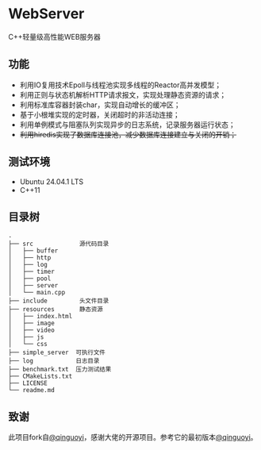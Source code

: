 <!--
 * @Description: readme
 * @Author: Roo
 * @version: 1.0.1
 * @Date: 2025-05-22 16:15:43
 * @LastEditors: Roo
 * @LastEditTime: 2025-05-22 16:26:00
-->
# WebServer
C++轻量级高性能WEB服务器

## 功能
* 利用IO复用技术Epoll与线程池实现多线程的Reactor高并发模型；
* 利用正则与状态机解析HTTP请求报文，实现处理静态资源的请求；
* 利用标准库容器封装char，实现自动增长的缓冲区；
* 基于小根堆实现的定时器，关闭超时的非活动连接；
* 利用单例模式与阻塞队列实现异步的日志系统，记录服务器运行状态；
* ~~利用hiredis实现了数据库连接池，减少数据库连接建立与关闭的开销；~~


## 测试环境
* Ubuntu 24.04.1 LTS
* C++11

## 目录树
```
.
├── src             源代码目录
│   ├── buffer
│   ├── http
│   ├── log
│   ├── timer
│   ├── pool
│   ├── server
│   └── main.cpp
├── include         头文件目录
├── resources       静态资源
│   ├── index.html
│   ├── image
│   ├── video
│   ├── js
│   └── css
├── simple_server  可执行文件
├── log            日志目录
├── benchmark.txt  压力测试结果
├── CMakeLists.txt
├── LICENSE
└── readme.md
```

## 致谢
此项目fork自[@qinguoyi](https://github.com/markparticle/WebServer)，感谢大佬的开源项目。参考它的最初版本[@qinguoyi](https://github.com/qinguoyi/TinyWebServer)。

